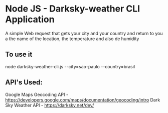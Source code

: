 # Node JS - Darksky-weather CLI Application
A simple Web request that gets your city and your country and return to you a the name of the location, the temperature and also de humidity

## To use it
node darksky-weather-cli.js --city=sao-paulo --country=brasil

## API's Used:
Google Maps Geocoding API - https://developers.google.com/maps/documentation/geocoding/intro
Dark Sky Weather API - https://darksky.net/dev/
